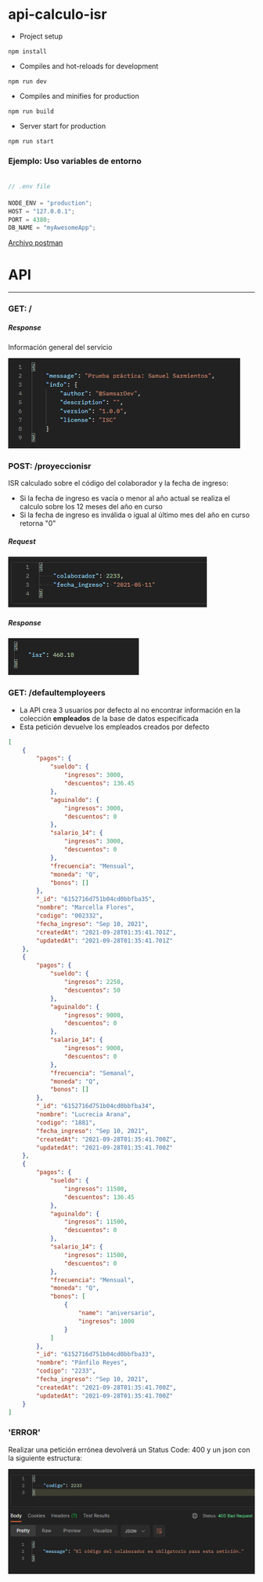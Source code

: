 # api-calculo-isr

- Project setup
```
npm install
```

- Compiles and hot-reloads for development
```
npm run dev
```

- Compiles and minifies for production
```
npm run build
```

- Server start for production
```
npm run start
```

### Ejemplo: Uso variables de entorno
```js

// .env file

NODE_ENV = "production";
HOST = "127.0.0.1";
PORT = 4380;
DB_NAME = "myAwesomeApp";

```

[Archivo postman](https://github.com/SamsarDev/api-calculo-isr/blob/master/docs/temps.postman_collection.json)

# API
***
### GET: /
##### Response
Información general del servicio

![Petición get](https://github.com/SamsarDev/api-calculo-isr/blob/master/docs/get_01.png)

### POST: /proyeccionisr
ISR calculado sobre el código del colaborador y la fecha de ingreso:
- Si la fecha de ingreso es vacía o menor al año actual se realiza el calculo sobre los 12 meses del año en curso
- Si la fecha de ingreso es inválida o igual al último mes del año en curso retorna "0"

##### Request
![Req post example](https://github.com/SamsarDev/api-calculo-isr/blob/master/docs/post_01.png)

##### Response
![Res post example](https://github.com/SamsarDev/api-calculo-isr/blob/master/docs/post_02.png)

### GET: /defaultemployeers
- La API crea 3 usuarios por defecto al no encontrar información en la colección __empleados__ de la base de datos especificada
- Esta petición devuelve los empleados creados por defecto

```json
[
    {
        "pagos": {
            "sueldo": {
                "ingresos": 3000,
                "descuentos": 136.45
            },
            "aguinaldo": {
                "ingresos": 3000,
                "descuentos": 0
            },
            "salario_14": {
                "ingresos": 3000,
                "descuentos": 0
            },
            "frecuencia": "Mensual",
            "moneda": "Q",
            "bonos": []
        },
        "_id": "6152716d751b04cd0bbfba35",
        "nombre": "Marcella Flores",
        "codigo": "002332",
        "fecha_ingreso": "Sep 10, 2021",
        "createdAt": "2021-09-28T01:35:41.701Z",
        "updatedAt": "2021-09-28T01:35:41.701Z"
    },
    {
        "pagos": {
            "sueldo": {
                "ingresos": 2250,
                "descuentos": 50
            },
            "aguinaldo": {
                "ingresos": 9000,
                "descuentos": 0
            },
            "salario_14": {
                "ingresos": 9000,
                "descuentos": 0
            },
            "frecuencia": "Semanal",
            "moneda": "Q",
            "bonos": []
        },
        "_id": "6152716d751b04cd0bbfba34",
        "nombre": "Lucrecia Arana",
        "codigo": "1881",
        "fecha_ingreso": "Sep 10, 2021",
        "createdAt": "2021-09-28T01:35:41.700Z",
        "updatedAt": "2021-09-28T01:35:41.700Z"
    },
    {
        "pagos": {
            "sueldo": {
                "ingresos": 11500,
                "descuentos": 136.45
            },
            "aguinaldo": {
                "ingresos": 11500,
                "descuentos": 0
            },
            "salario_14": {
                "ingresos": 11500,
                "descuentos": 0
            },
            "frecuencia": "Mensual",
            "moneda": "Q",
            "bonos": [
                {
                    "name": "aniversario",
                    "ingresos": 1000
                }
            ]
        },
        "_id": "6152716d751b04cd0bbfba33",
        "nombre": "Pánfilo Reyes",
        "codigo": "2233",
        "fecha_ingreso": "Sep 10, 2021",
        "createdAt": "2021-09-28T01:35:41.700Z",
        "updatedAt": "2021-09-28T01:35:41.700Z"
    }
]
```

### 'ERROR'
Realizar una petición errónea devolverá un Status Code: 400 y un json con la siguiente estructura:

![Error req example](https://github.com/SamsarDev/api-calculo-isr/blob/master/docs/error_01.png)

